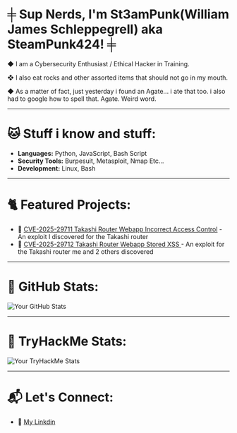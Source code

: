 # ╪ Sup Nerds, I'm St3amPunk(William James Schleppegrell) aka SteamPunk424! ╪

◆ I am a Cybersecurity Enthusiast / Ethical Hacker in Training.

❖ I also eat rocks and other assorted items that should not go in my mouth. 

◆ As a matter of fact, just yesterday i found an Agate... i ate that too. i also had to google how
to spell that. Agate. Weird word.

---

# 🐱 Stuff i know and stuff:

- **Languages:** Python, JavaScript, Bash Script
- **Security Tools:** Burpesuit, Metasploit, Nmap Etc...   
- **Development:** Linux, Bash

---

# 🐈 Featured Projects:

- 🔗 [CVE-2025-29711 Takashi Router Webapp Incorrect Access Control](https://github.com/SteamPunk424/CVE-2025-29711-TAKASHI-Wireless-Instant-Router-And-Repeater-WebApp-Incorrect-Access-Control) - An exploit I discovered for the Takashi router
- 🔗 [CVE-2025-29712 Takashi Router Webapp Stored XSS ](https://github.com/SteamPunk424/CVE-2025-29712-TAKASHI-Wireless-Instant-Router-And-Repeater-WebApp-Authenticated-Stored-XSS) - An exploit for the Takashi router me and 2 others discovered

---

# 🦠 GitHub Stats:

![Your GitHub Stats](https://github-readme-stats.vercel.app/api?username=SteamPunk424&show_icons=true&theme=radical)  

---

# 🦠 TryHackMe Stats:

![Your TryHackMe Stats](https://tryhackme-badges.s3.amazonaws.com/St3amPunk.png?update=1)  

---


# 📬 Let's Connect:

- 🔗 [My Linkdin](https://www.linkedin.com/in/william-james-schleppegrell-1b9429351/)  

